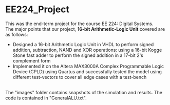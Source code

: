 # EE224_Project

This was the end-term project for the course EE 224: Digital Systems. <br>
The major points that our project, **16-bit Arithmetic-Logic Unit** covered are as follows:
* Designed a 16-bit Arithmetic Logic Unit in VHDL to perform signed addition, subtraction, NAND and XOR operations: using a 
  16-bit Kogge Stone fast adder to perform the signed addition in a 17-bit 2's complement form
* Implemented it on the Altera MAX3000A Complex Programmable Logic Device (CPLD) using Quartus and successfully 
  tested the model using different test-vectors to cover all edge cases with a test-bench
  
<br>
The "images" folder contains snapshots of the simulation and results. The code is contained in "GeneralALU.txt".
